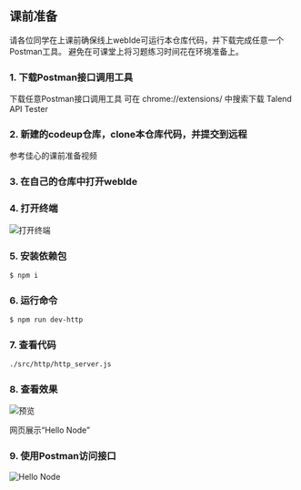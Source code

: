 ## 课前准备
请各位同学在上课前确保线上webIde可运行本仓库代码，并下载完成任意一个Postman工具。
避免在可课堂上将习题练习时间花在环境准备上。

### 1. 下载Postman接口调用工具
下载任意Postman接口调用工具
可在 chrome://extensions/ 中搜索下载 Talend API Tester


### 2. 新建的codeup仓库，clone本仓库代码，并提交到远程
参考佳心的课前准备视频


### 3. 在自己的仓库中打开webIde


### 4. 打开终端
![打开终端](https://img.alicdn.com/imgextra/i2/O1CN01kEa7NI1lLMeSHaRLc_!!6000000004802-2-tps-351-192.png)


### 5. 安装依赖包
```bash
$ npm i
```


### 6. 运行命令
```bash
$ npm run dev-http
```


### 7. 查看代码
```bash
./src/http/http_server.js
```


### 8. 查看效果
![预览](https://img.alicdn.com/imgextra/i2/O1CN01c34Vu11WJn3RQJ2Ks_!!6000000002768-0-tps-360-368.jpg)

网页展示“Hello Node”


### 9. 使用Postman访问接口
![Hello Node](https://img.alicdn.com/imgextra/i4/O1CN016ph9Vh1sjMiVK0upw_!!6000000005802-0-tps-2154-996.jpg)